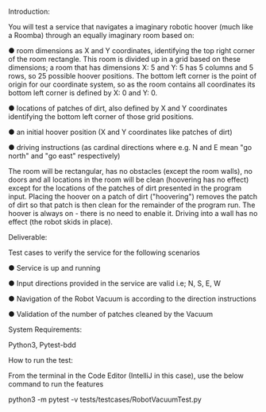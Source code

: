 Introduction:

You will test a service that navigates a imaginary robotic hoover (much like a Roomba) through an equally imaginary room based on:

  ● room dimensions as X and Y coordinates, identifying the top right corner of the room rectangle. This room is divided up in a grid based on these dimensions; a room that has dimensions X: 5 and Y: 5 has 5 columns and 5 rows, so 25 possible hoover positions. The bottom left corner is the point of origin for our coordinate system, so as the room contains all coordinates its bottom left corner is defined by X: 0 and Y: 0.
  
  ● locations of patches of dirt, also defined by X and Y coordinates identifying the bottom left corner of those grid positions.
  
  ● an initial hoover position (X and Y coordinates like patches of dirt)
  
  ● driving instructions (as cardinal directions where e.g. N and E mean "go north" and "go
east" respectively)

The room will be rectangular, has no obstacles (except the room walls), no doors and all locations in the room will be clean (hoovering has no effect) except for the locations of the patches of dirt presented in the program input.
Placing the hoover on a patch of dirt ("hoovering") removes the patch of dirt so that patch is then clean for the remainder of the program run. The hoover is always on - there is no need to enable it.
Driving into a wall has no effect (the robot skids in place).

Deliverable:

Test cases to verify the service for the following scenarios

  ● Service is up and running
  
  ● Input directions provided in the service are valid i.e; N, S, E, W
  
  ● Navigation of the Robot Vacuum is according to the direction instructions
  
  ● Validation of the number of patches cleaned by the Vacuum

System Requirements:

Python3, Pytest-bdd

  
 How to run the test:
 
 From the terminal in the Code Editor (IntelliJ in this case), use the below command to run the features
 
 python3 -m pytest -v tests/testcases/RobotVacuumTest.py

